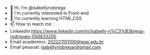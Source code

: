 - 👋 Hi, I’m @isabellynobrega
- 👀 I'm currently interested in Front-end
- 🌱 I’m currently learning  HTML,CSS
- 📫 How to reach me : 
- Linkeedin:https://www.linkedin.com/in/isabelly-n%C3%B3brega-rodrigues-056833200
- Email academico: 202221151100@iesp.edu.br
- Email pessoal: isabellynobregar@gmail.com

<!---
isabellynobrega/isabellynobrega is a ✨ special ✨ repository because its `README.md` (this file) appears on your GitHub profile.
You can click the Preview link to take a look at your changes.
--->
